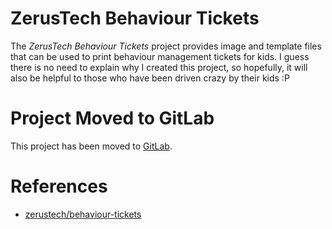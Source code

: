 # ZerusTech Behaviour Tickets
The *ZerusTech Behaviour Tickets* project provides image and template files that
can be used to print behaviour management tickets for kids. I guess there is no
need to explain why I created this project, so hopefully, it will also be helpful
to those who have been driven crazy by their kids :P

# Project Moved to GitLab
This project has been moved to [GitLab][1].

# References
* [zerustech/behaviour-tickets][1]

[1]: https://gitlab.com/zerustech/behaviour-tickets "zerustech/behaviour-ticket"
